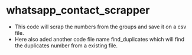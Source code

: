 # whatsapp_contact_scrapper
- This code will scrap the numbers from the groups and save it on a csv file.
- Here also aded another code file name find_duplicates which will find the duplicates number from a existing file. 
